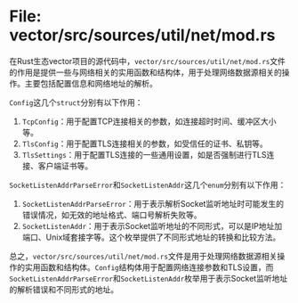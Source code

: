 # File: vector/src/sources/util/net/mod.rs

在Rust生态vector项目的源代码中，`vector/src/sources/util/net/mod.rs`文件的作用是提供一些与网络相关的实用函数和结构体，用于处理网络数据源相关的操作。主要包括配置信息和网络地址的解析。

`Config`这几个`struct`分别有以下作用：
1. `TcpConfig`：用于配置TCP连接相关的参数，如连接超时时间、缓冲区大小等。
2. `TlsConfig`：用于配置TLS连接相关的参数，如受信任的证书、私钥等。
3. `TlsSettings`：用于配置TLS连接的一些通用设置，如是否强制进行TLS连接、客户端证书等。

`SocketListenAddrParseError`和`SocketListenAddr`这几个`enum`分别有以下作用：
1. `SocketListenAddrParseError`：用于表示解析Socket监听地址时可能发生的错误情况，如无效的地址格式、端口号解析失败等。
2. `SocketListenAddr`：用于表示Socket监听地址的不同形式，可以是IP地址加端口、Unix域套接字等。这个枚举提供了不同形式地址的转换和比较方法。

总之，`vector/src/sources/util/net/mod.rs`文件是用于处理网络数据源相关操作的实用函数和结构体。`Config`结构体用于配置网络连接参数和TLS设置，而`SocketListenAddrParseError`和`SocketListenAddr`枚举用于表示Socket监听地址的解析错误和不同形式的地址。


